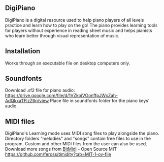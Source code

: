 ## DigiPiano
DigiPiano is a digital resource used to help piano players of all levels practice and learn how to play on the go! The piano provides learning tools for players without experience in reading sheet music and helps pianists who learn better through visual representation of music.

## Installation
Works through an executable file on desktop computers only.

## Soundfonts
Download .sf2 file for piano audio: https://drive.google.com/file/d/1VZkoiVOonffpJWxZah-AdQkxaTFIzZ6q/view
Place file in soundfonts folder for the piano keys' audio.

## MIDI files
DigiPiano's Learning mode uses MIDI song files to play alongside the piano. Directory folders "melodies" and "songs" contain free files to use in the program.
Custom and other MIDI files from the user can also be used. Download more songs from [BitMidi](https://bitmidi.com/) - Open Source MIT https://github.com/feross/timidity?tab=MIT-1-ov-file

